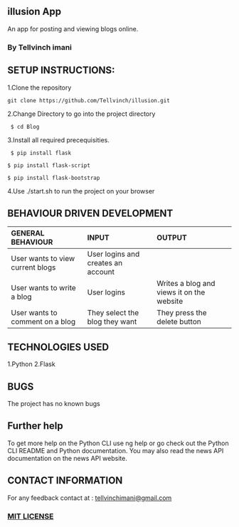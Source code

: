 ## illusion App
An app for posting and viewing blogs online.

### By  Tellvinch imani

## SETUP INSTRUCTIONS:
1.Clone the repository 

`git clone https://github.com/Tellvinch/illusion.git`

2.Change Directory to go into the project directory

` $ cd Blog`

3.Install all required precequisities.

` $ pip install flask`

`$ pip install flask-script`

`$ pip install flask-bootstrap`

4.Use ./start.sh to run the project on your browser


## BEHAVIOUR DRIVEN DEVELOPMENT
| GENERAL BEHAVIOUR | INPUT | OUTPUT|
|:------------------|:--------|:-----------|
|User wants to view current blogs| User logins and creates an account |
|User wants to write a blog| User logins|Writes a blog and views it on the website|
|User wants to comment on a blog| They select the blog they want|They press the delete button|

## TECHNOLOGIES USED
1.Python 
2.Flask

## BUGS
The project has no known bugs

## Further help
To get more help on the Python CLI use ng help or go check out the Python CLI README and Python documentation. You may also read the news API documentation on the news API website.

## CONTACT INFORMATION
For any feedback contact at : tellvinchimani@gmail.com

### [MIT LICENSE](https://github.com/Tellvinch/illusion/blob/master/License.md)